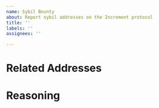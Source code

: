 ```yaml
---
name: Sybil Bounty
about: Report sybil addresses on the Increment protocol
title: ''
labels: ''
assignees: ''

---
```


# Related Addresses

# Reasoning
